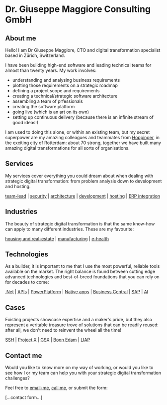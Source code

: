 # Dr. Giuseppe Maggiore Consulting GmbH

## About me
Hello! I am Dr Giuseppe Maggiore, CTO and digital transformation specialist based in Zürich, Switzerland.

I have been building high-end software and leading technical teams for almost than twenty years.
My work involves:
- understanding and analysing business requirements
- plotting those requirements on a strategic roadmap
- defining a project scope and requirements
- creating a technical/strategic software architecture
- assembling a team of prfessionals
- creating the software platform
- going live (which is an art on its own)
- setting up continuous delivery (because there is an infinite stream of good ideas!)

I am used to doing this alone, or within an existing team, but my secret superpower are my amazing colleagues and teammates from [Hoppinger](https://www.hoppinger.com/en/team), in the exciting city of Rotterdam: about 70 strong, together we have built many amazing digital transformations for all sorts of organisations.

## Services
My services cover everything you could dream about when dealing with strategic digital transformation: from problem analysis down to development and hosting. 

[team-lead](./services/team-lead.md) | [security](./services/security.md) | [architecture](./services/architecture.md) | [development](./services/development.md) | [hosting](./services/hosting.md) | [ERP integration](./services/erp-integration.md)

## Industries
The beauty of strategic digital transformation is that the same know-how can apply to many different industries. These are my favourite:

[housing and real-estate](./industries/housing.md) | [manufacturing](./industries/manufacturing.md) | [e-health](./industries/e-health.md)

## Technologies
As a builder, it is important to me that I use the most powerful, reliable tools available on the market. The right balance is found between cutting edge advanced technologies and best-of-breed foundations that you can rely on for decades to come:

[.Net](./technologies/dot-net.md) | [APIs](./technologies/apis.md) | [PowerPlatform](./technologies/powerplatform.md) | [Native apps](./technologies/rx-native.md) | [Business Central](./technologies/bc.md) | [SAP](./technologies/sap.md) | [AI](./technologies/ai.md)

## Cases
Existing projects showcase expertise and a maker's pride, but they also represent a veritable treasure trove of solutions that can be readily reused: after all, we don't need to reinvent the wheel all the time!

[SSH](./cases/ssh.md) | [Project X](./cases/project-x.md) | [GSX](./cases/GSX.md) | [Boon Edam](./cases/boon-edam.md) | [LIAP](./cases/liap.md)

## Contact me
Would you like to know more on my way of working, or would you like to see how I or my team can help you with your strategic digital transformation challenges?

Feel free to [email-me](mailto:giuseppe@hoppinger.com), [call me](tel:+41782188698), or submit the form:

[...contact form...]